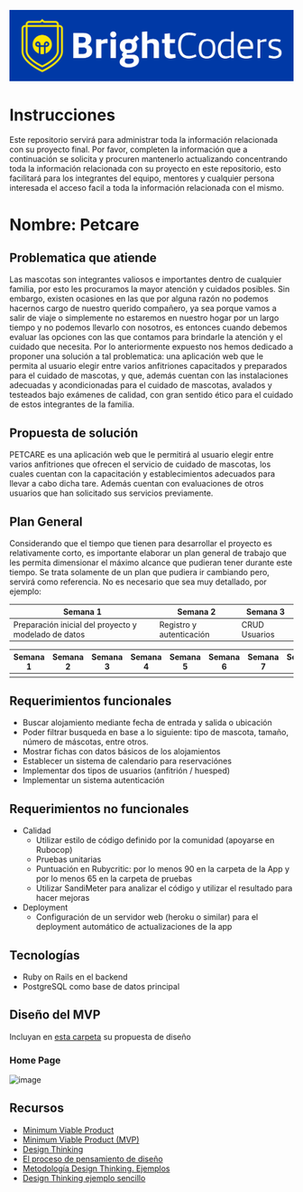 ![BrightCoders Logo](img/logo-bc.png)

# Instrucciones

Este repositorio servirá para administrar toda la información relacionada con su proyecto final. Por favor, completen la información que a continuación se solicita y procuren mantenerlo actualizando concentrando toda la información relacionada con su proyecto en este repositorio, esto facilitará para los integrantes del equipo, mentores y cualquier persona interesada el acceso facil a toda la información relacionada con el mismo.

# Nombre: Petcare
## Problematica que atiende
Las mascotas son integrantes valiosos e importantes dentro de cualquier familia, por esto les procuramos la mayor atención y cuidados posibles. Sin embargo, existen ocasiones en las que por alguna razón no podemos hacernos cargo de nuestro querido compañero, ya sea porque vamos a salir de viaje o simplemente no estaremos en nuestro hogar por un largo tiempo y no podemos llevarlo con nosotros, es entonces cuando debemos evaluar las opciones con las que contamos para brindarle la atención y el cuidado que necesita. Por lo anteriormente expuesto nos hemos dedicado a proponer una solución a tal problematica: una aplicación web que le permita al usuario elegir entre varios anfitriones capacitados y preparados para el cuidado de mascotas, y que, además cuentan con las instalaciones adecuadas y acondicionadas para el cuidado de mascotas, avalados y testeados bajo exámenes de calidad, con gran sentido ético para el cuidado de estos integrantes de la familia.

## Propuesta de solución
PETCARE es una aplicación web que le permitirá al usuario elegir entre varios anfitriones que ofrecen el servicio de cuidado de mascotas, los cuales cuentan con la capacitación y establecimientos adecuados para llevar a cabo dicha tare. Además cuentan con evaluaciones de otros usuarios que han solicitado sus servicios previamente.

## Plan General
Considerando que el tiempo que tienen para desarrollar el proyecto es relativamente corto, es importante elaborar un plan general de trabajo que les permita dimensionar el máximo alcance que pudieran tener durante este tiempo. Se trata solamente de un plan que pudiera ir cambiando pero, servirá como referencia. No es necesario que sea muy detallado, por ejemplo:

| Semana 1 | Semana 2 | Semana 3 |
|----------|----------|----------|
| Preparación inicial del proyecto y modelado de datos | Registro y autenticación | CRUD Usuarios |

| Semana 1 | Semana 2 | Semana 3 | Semana 4 | Semana 5 | Semana 6 | Semana 7 | Semana 8 |
|----------|----------|----------|----------|----------|----------|----------|----------|
|          |          |          |          |          |          |          |          |

## Requerimientos funcionales
- Buscar alojamiento mediante fecha de entrada y salida o ubicación
- Poder filtrar busqueda en base a lo siguiente: tipo de mascota, tamaño, número de máscotas, entre otros.
- Mostrar fichas con datos básicos de los alojamientos
- Establecer un sistema de calendario para reservaciónes
- Implementar dos tipos de usuarios (anfitrión / huesped)
- Implementar un sistema autenticación

## Requerimientos no funcionales
- Calidad
  - Utilizar estilo de código definido por la comunidad (apoyarse en Rubocop)
  - Pruebas unitarias
  - Puntuación en Rubycritic: por lo menos 90 en la carpeta de la App y por lo menos 65 en la carpeta de pruebas
  - Utilizar SandiMeter para analizar el código y utilizar el resultado para hacer mejoras
- Deployment
  - Configuración de un servidor web (heroku o similar) para el deployment automático de actualizaciones de la app
## Tecnologías
- Ruby on Rails en el backend
- PostgreSQL como base de datos principal

## Diseño del MVP

Incluyan en [esta carpeta](/design) su propuesta de diseño

### Home Page
![image](https://user-images.githubusercontent.com/78762927/161648578-37f28e03-4326-4aee-8ff4-39996f255322.png)


## Recursos

- [Minimum Viable Product](https://www.agilealliance.org/glossary/mvp/#q=~(infinite~false~filters~(tags~(~'mvp))~searchTerm~'~sort~false~sortDirection~'asc~page~1))
- [Minimum Viable Product (MVP)](https://www.productplan.com/glossary/minimum-viable-product/)
- [Design Thinking](https://www.interaction-design.org/literature/topics/design-thinking)
- [El proceso de pensamiento de diseño](https://www.youtube.com/watch?v=_r0VX-aU_T8)
- [Metodología Design Thinking. Ejemplos](https://www.youtube.com/watch?v=_ul3wfKss58) 
- [Design Thinking ejemplo sencillo](https://www.youtube.com/watch?v=_H33tA2-j0s)

